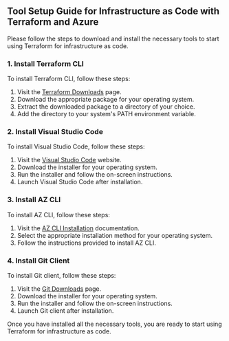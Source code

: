 ## Tool Setup Guide for Infrastructure as Code with Terraform and Azure

Please follow the steps to download and install the necessary tools to start using Terraform for infrastructure as code.

### 1. Install Terraform CLI

To install Terraform CLI, follow these steps:

1. Visit the [Terraform Downloads](https://www.terraform.io/downloads.html) page.
2. Download the appropriate package for your operating system.
3. Extract the downloaded package to a directory of your choice.
4. Add the directory to your system's PATH environment variable.

### 2. Install Visual Studio Code

To install Visual Studio Code, follow these steps:

1. Visit the [Visual Studio Code](https://code.visualstudio.com/) website.
2. Download the installer for your operating system.
3. Run the installer and follow the on-screen instructions.
4. Launch Visual Studio Code after installation.

### 3. Install AZ CLI

To install AZ CLI, follow these steps:

1. Visit the [AZ CLI Installation](https://docs.microsoft.com/en-us/cli/azure/install-azure-cli) documentation.
2. Select the appropriate installation method for your operating system.
3. Follow the instructions provided to install AZ CLI.

### 4. Install Git Client

To install Git client, follow these steps:

1. Visit the [Git Downloads](https://git-scm.com/downloads) page.
2. Download the installer for your operating system.
3. Run the installer and follow the on-screen instructions.
4. Launch Git client after installation.

Once you have installed all the necessary tools, you are ready to start using Terraform for infrastructure as code.


